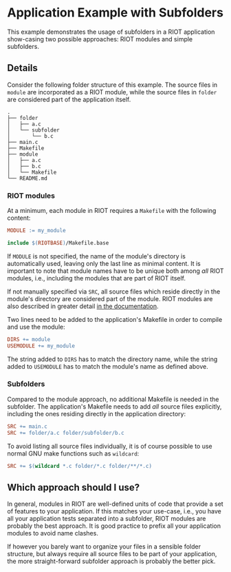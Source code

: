 # Application Example with Subfolders

This example demonstrates the usage of subfolders in a RIOT application
show-casing two possible approaches: RIOT modules and simple subfolders.

## Details

Consider the following folder structure of this example.
The source files in `module` are incorporated as a RIOT module,
while the source files in `folder` are considered part of the application itself.

```
.
├── folder
│   ├── a.c
│   └── subfolder
│       └── b.c
├── main.c
├── Makefile
├── module
│   ├── a.c
│   ├── b.c
│   └── Makefile
└── README.md
```

### RIOT modules

At a minimum, each module in RIOT requires a `Makefile` with the following content:

```Makefile
MODULE := my_module

include $(RIOTBASE)/Makefile.base
```

If `MODULE` is not specified, the name of the module's directory is automatically used,
leaving only the last line as minimal content.
It is important to note that module names have to be unique both among _all_ RIOT modules,
i.e., including the modules that are part of RIOT itself.

If not manually specified via `SRC`, all source files which reside
directly in the module's directory are considered part of the module.
RIOT modules are also described in greater detail [in the documentation](https://doc.riot-os.org/creating-modules.html).

Two lines need to be added to the application's Makefile in order to compile and use the module:

```Makefile
DIRS += module
USEMODULE += my_module
```

The string added to `DIRS` has to match the directory name,
while the string added to `USEMODULE` has to match the module's name as defined above.


### Subfolders

Compared to the module approach, no additional Makefile is needed in the subfolder.
The application's Makefile needs to add _all_ source files explicitly,
including the ones residing directly in the application directory:

```Makefile
SRC += main.c
SRC += folder/a.c folder/subfolder/b.c
```

To avoid listing all source files individually, it is of course possible
to use normal GNU make functions such as `wildcard`:

```Makefile
SRC += $(wildcard *.c folder/*.c folder/**/*.c)
```


## Which approach should I use?

In general, modules in RIOT are well-defined units of code that provide a set of features to your application.
If this matches your use-case, i.e., you have all your application tests separated into a subfolder,
RIOT modules are probably the best approach.
It is good practice to prefix all your application modules to avoid name clashes.

If however you barely want to organize your files in a sensible folder structure,
but always require all source files to be part of your application,
the more straight-forward subfolder approach is probably the better pick.
